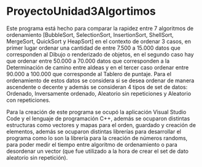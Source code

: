 # ProyectoUnidad3Algortimos

Este programa está hecho para comparar la rapidez entre 7 algoritmos de ordenamiento [BubbleSort, SelectionSort, InsertionSort, ShellSort, MergeSort, QuickSort y HeapSort] en el contexto de ordenar 3 casos,
en primer lugar ordenar una cantidad de entre 7.500 a 15.000 datos que corresponden al Dibujo o renderizado de objetos, en el segundo caso hay que ordenar entre 50.000 a 70.000 datos que corresponden a la
Determinación de camino entre aldeas y en el tercer caso ordenar entre 90.000 a 100.000 que corresponde al Tablero de puntaje. Para el ordenamiento de estos datos se considera si se desea ordenar de manera
ascendente o decente y además se consideran 4 tipos de set de datos: Ordenado, Inversamente ordenado, Aleatorio sin repeticiones y Aleatorio con repeticiones.

Para la creación de este programa se ocupó la aplicación Visual Studio Code y el lenguaje de programación C++, además se ocuparon distintas estructuras como vectores y mapas para el orden, guardado y creación
de elementos, además se ocuparon distintas librerías para desarrollar el programa como lo son la librería <random> para la creación de números randoms, <chrono> para poder medir el tiempo entre algoritmo de ordenamiento
o <algorithm> para desordenar un vector (que fue utilizado a la hora de crear el set de dato aleatorio sin repetición).

